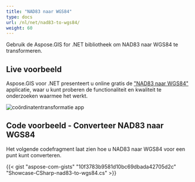 ```yaml
---
title: "NAD83 naar WGS84"
type: docs
url: /nl/net/nad83-to-wgs84/
weight: 60
---
```


Gebruik de Aspose.GIS for .NET bibliotheek om NAD83 naar WGS84 te transformeren.

## **Live voorbeeld**

Aspose.GIS voor .NET presenteert u online gratis de ["NAD83 naar WGS84"](https://products.aspose.app/gis/transformation/nad83-to-wgs84) applicatie, waar u kunt proberen de functionaliteit en kwaliteit te onderzoeken waarmee het werkt.

![coördinatentransformatie app](transform-coordinates.png)

## **Code voorbeeld - Converteer NAD83 naar WGS84**

Het volgende codefragment laat zien hoe u NAD83 naar WGS84 voor een punt kunt converteren.

{{< gist "aspose-com-gists" "10f3783b9581d10bc69dbada42705d2c" "Showcase-CSharp-nad83-to-wgs84.cs" >}}
